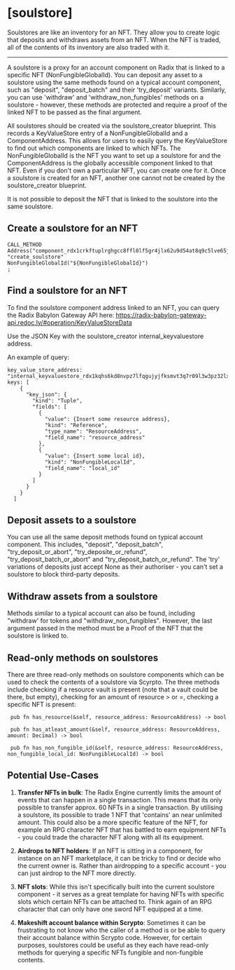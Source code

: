 # **[soulstore]**

Soulstores are like an inventory for an NFT. They allow you to create logic that deposits and withdraws assets from an NFT. When the NFT is traded, all of the contents of its inventory are also traded with it. 

---

A soulstore is a proxy for an account component on Radix that is linked to a specific NFT (NonFungibleGlobalId). You can deposit any asset to a soulstore using the same methods found on a typical account component, such as "deposit", "deposit_batch" and their 'try_deposit' variants. Similarly, you can use 'withdraw' and 'withdraw_non_fungibles' methods on a soulstore - however, these methods are protected and require a proof of the linked NFT to be passed as the final argument.

All soulstores should be created via the soulstore_creator blueprint. This records a KeyValueStore entry of a NonFungibleGlobalId and a ComponentAddress. This allows for users to easily query the KeyValueStore to find out which components are linked to which NFTs. The NonFungibleGlobalId is the NFT you want to set up a soulstore for and the ComponentAddress is the globally accessible component linked to that NFT. Even if you don't own a particular NFT, you can create one for it. Once a soulstore is created for an NFT, another one cannot not be created by the soulstore_creator blueprint. 

It is not possible to deposit the NFT that is linked to the soulstore into the same soulstore. 

## **Create a soulstore for an NFT**

```
CALL_METHOD
Address("component_rdx1crkftuplrghgcc8ffl0lf5gr4jlx62u9d54at8q9c5lve65jzz46m7")
"create_soulstore"
NonFungibleGlobalId("${NonFungibleGlobalId}")
;
```

## **Find a soulstore for an NFT**
To find the soulstore component address linked to an NFT, you can query the Radix Babylon Gateway API here: https://radix-babylon-gateway-api.redoc.ly/#operation/KeyValueStoreData

Use the JSON Key with the soulstore_creator internal_keyvaluestore address. 

An example of query:

```
key_value_store_address: "internal_keyvaluestore_rdx1kqhs6kd8nvpz7lfqgujyjfksmvt3q7r09l3w3pz32lxh6zg9pyz69w",
keys: [
    {
      "key_json": {
        "kind": "Tuple",
        "fields": [
          {
            "value": {Insert some resource address},
            "kind": "Reference",
            "type_name": "ResourceAddress",
            "field_name": "resource_address"
          },
          {
            "value": {Insert some local id},
            "kind": "NonFungibleLocalId",
            "field_name": "local_id"
          }
        ]
      }
    }
  ]
```

## **Deposit assets to a soulstore**

You can use all the same deposit methods found on typical account component. This includes, "deposit", "deposit_batch", "try_deposit_or_abort", "try_deposite_or_refund", "try_deposit_batch_or_abort" and "try_deposit_batch_or_refund". The 'try' variations of deposits just accept None as their authoriser - you can't set a soulstore to block third-party deposits.

## **Withdraw assets from a soulstore**

Methods similar to a typical account can also be found, including "withdraw' for tokens and "withdraw_non_fungibles". However, the last argument passed in the method must be a Proof of the NFT that the soulstore is linked to.

## **Read-only methods on soulstores**

There are three read-only methods on soulstore components which can be used to check the contents of a soulstore via Scyrpto. The three methods include checking if a resource vault is present (note that a vault could be there, but empty), checking for an amount of resource > or =, checking a specific NFT is present:

```
 pub fn has_resource(&self, resource_address: ResourceAddress) -> bool
```
```
 pub fn has_atleast_amount(&self, resource_address: ResourceAddress, amount: Decimal) -> bool
```
```
 pub fn has_non_fungible_id(&self, resource_address: ResourceAddress, non_fungible_local_id: NonFungibleLocalId) -> bool
```

## **Potential Use-Cases**

1. **Transfer NFTs in bulk**: The Radix Engine currently limits the amount of events that can happen in a single transaction. This means that its only possible to transfer approx. 60 NFTs in a single transaction. By utilising a soulstore, its possible to trade 1 NFT that 'contains' an near unlimited amount. This could also be a more specific feature of the NFT, for example an RPG character NFT that has battled to earn equipment NFTs - you could trade the character NFT along with all its equipment. 

2. **Airdrops to NFT holders**: If an NFT is sitting in a component, for instance on an NFT marketplace, it can be tricky to find or decide who the current owner is. Rather than airdropping to a specific account - you can just airdrop to the NFT more directly. 

3. **NFT slots**: While this isn't specifically built into the current soulstore component - it serves as a great template for having NFTs with specific slots which certain NFTs can be attached to. Think again of an RPG character that can only have one sword NFT equipped at a time. 

4. **Makeshift account balance within Scrypto**: Sometimes it can be frustrating to not know who the caller of a method is or be able to query their account balance within Scrypto code. However, for certain purposes, soulstores could be useful as they each have read-only methods for querying a specific NFTs fungible and non-fungible contents. 



